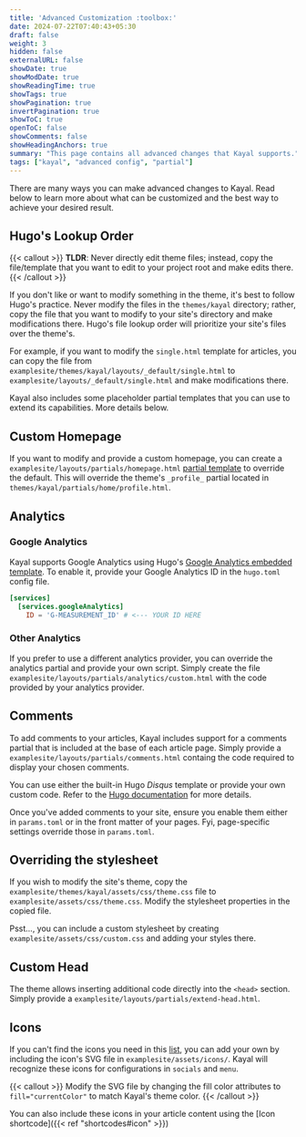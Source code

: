 ```yaml
---
title: 'Advanced Customization :toolbox:'
date: 2024-07-22T07:40:43+05:30
draft: false
weight: 3
hidden: false
externalURL: false
showDate: true
showModDate: true
showReadingTime: true
showTags: true
showPagination: true
invertPagination: true
showToC: true
openToC: false
showComments: false
showHeadingAnchors: true
summary: "This page contains all advanced changes that Kayal supports."
tags: ["kayal", "advanced config", "partial"]
---
```


There are many ways you can make advanced changes to Kayal. Read below to learn more about what can be customized and the best way to achieve your desired result.

## Hugo's Lookup Order

{{< callout >}}
**TLDR**: Never directly edit theme files; instead, copy the file/template that you want to edit to your project root and make edits there.
{{< /callout >}}

If you don't like or want to modify something in the theme, it's best to follow Hugo's practice. Never modify the files in the `themes/kayal` directory; rather, copy the file that you want to modify to your site's directory and make modifications there. Hugo's file lookup order will prioritize your site's files over the theme's.

For example, if you want to modify the `single.html` template for articles, you can copy the file from `examplesite/themes/kayal/layouts/_default/single.html` to `examplesite/layouts/_default/single.html` and make modifications there.

Kayal also includes some placeholder partial templates that you can use to extend its capabilities. More details below.

## Custom Homepage

If you want to modify and provide a custom homepage, you can create a `examplesite/layouts/partials/homepage.html` [partial template](https://gohugo.io/templates/partial/) to override the default. This will override the theme's `_profile_` partial located in `themes/kayal/partials/home/profile.html`.

## Analytics

### Google Analytics

Kayal supports Google Analytics using Hugo's [Google Analytics embedded template](https://gohugo.io/templates/embedded/#google-analytics). To enable it, provide your Google Analytics ID in the `hugo.toml` config file.

```toml
[services]
  [services.googleAnalytics]
    ID = 'G-MEASUREMENT_ID' # <--- YOUR ID HERE
```

### Other Analytics

If you prefer to use a different analytics provider, you can override the analytics partial and provide your own script. Simply create the file `examplesite/layouts/partials/analytics/custom.html` with the code provided by your analytics provider.

## Comments

To add comments to your articles, Kayal includes support for a comments partial that is included at the base of each article page. Simply provide a `examplesite/layouts/partials/comments.html` containg the code required to display your chosen comments.

You can use either the built-in Hugo _Disqus_ template or provide your own custom code. Refer to the [Hugo documentation](https://gohugo.io/content-management/comments/) for more details.

Once you've added comments to your site, ensure you enable them either in `params.toml` or in the front matter of your pages. Fyi, page-specific settings override those in `params.toml`.

## Overriding the stylesheet

If you wish to modify the site's theme, copy the `examplesite/themes/kayal/assets/css/theme.css` file to `examplesite/assets/css/theme.css`. Modify the stylesheet properties in the copied file.

Psst..., you can include a custom stylesheet by creating `examplesite/assets/css/custom.css` and adding your styles there.

## Custom Head

The theme allows inserting additional code directly into the `<head>` section. Simply provide a `examplesite/layouts/partials/extend-head.html`.

## Icons

If you can't find the icons you need in this [list](https://github.com/mnjm/kayal/tree/main/assets/icons), you can add your own by including the icon's SVG file in `examplesite/assets/icons/`. Kayal will recognize these icons for configurations in `socials` and `menu`.

{{< callout >}}
Modify the SVG file by changing the fill color attributes to `fill="currentColor"` to match Kayal's theme color.
{{< /callout >}}

You can also include these icons in your article content using the [Icon shortcode]({{< ref "shortcodes#icon" >}})
